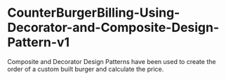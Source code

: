 # CounterBurgerBilling-Using-Decorator-and-Composite-Design-Pattern-v1
Composite and Decorator Design Patterns have been used to create the order of a custom built burger and calculate the price.
